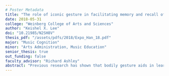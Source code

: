 ```yaml
---
# Poster Metadata
title: "The role of iconic gesture in facilitating memory and recall of lyrics"
date: 2018-05-31
college: "Weinberg College of Arts and Sciences"
author: "Keishel X. Lee"
doi: "10.21985/N2SH8V"
thesis_pdf: "/assets/pdfs/2018/Expo_Han_18.pdf"
major: "Music Cognition"
minor: "Arts Administration, Music Education"
senior_thesis: true
out_funding: false
faculty_advisor: "Richard Ashley"
abstract: "Previous research has shown that bodily gesture aids in learning words and is useful for musical expression. However, no studies to date have examined the use of gesture in learning words and music together. The original impetus for the present study was observing students with cognitive disabilities learn musical songs, using gestures to reinforce the words and melody. This study aims to investigate if iconic gestures used by a conductor while songs are being learned, can facilitate better recall of song (lyrics and melody) compared with using no gestures, in the general population as opposed to a special needs population. Iconic gestures are visual representations, produced by the body (primarily hands), which carry referential meaning by depicting aspects of spatial images, actions, people, or objects. It is known that iconic gestures accompanying speech improve memory for words. This study tested the hypothesis that iconic gestures used by conductors will also facilitate recall of words and melody together, since they are stored in an integrated fashion. Recall accuracy was scored in terms of number of correct words, pitch, and rhythm. Results suggest that iconic gestures might help with learning and recalling lyrics to songs, but did not improve performance to a statistically significant degree. A primary finding of the study was that memorizing words and melody together yielded better memory than memorizing just the melody. In conclusion, using gestures to accompany words may aid in learning and remembering songs, which may be utilized in the context of music education. Future studies may consider long-term retention of songs, different types of gesture (iconic vs. beat), or simultaneous vs. sequential learning of gesture and song."
---
```

